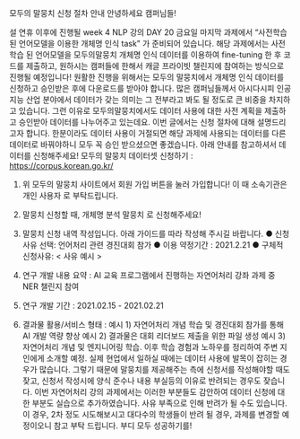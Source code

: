 모두의 말뭉치 신청 절차 안내
안녕하세요 캠퍼님들!

설 연휴 이후에 진행될 week 4 NLP 강의 DAY 20 금요일 마지막 과제에서 “사전학습된
언어모델을 이용한 개체명 인식 task” 가 준비되어 있습니다.
해당 과제에서는 사전학습 된 언어모델을 모두의말뭉치 개체명 인식 데이터를 이용하여
fine-tuning 한 후 코드를 제출하고, 원하시는 캠퍼들에 한해서 캐글 프라이빗 챌린지에
참여하는 방식으로 진행될 예정입니다! 원활한 진행을 위해서는 모두의 말뭉치에서
개체명 인식 데이터를 신청하고 승인받은 후에 다운로드를 받아야 합니다.
많은 캠퍼님들께서 아시다시피 인공지능 산업 분야에서 데이터가 갖는 의미는 그
전부라고 봐도 될 정도로 큰 비중을 차지하고 있습니다. 그런 이유로
모두의말뭉치에서도 데이터 사용에 대한 사전 계획을 제출하고 승인받아 데이터를
나누어주고 있는데요.
이번 글에서는 신청 절차에 대해 설명드리고자 합니다. 한분이라도 데이터 사용이
거절되면 해당 과제에 사용되는 데이터를 다른 데이터로 바꿔야하니 모두 꼭 승인
받으셨으면 좋겠습니다. 아래 안내를 참고하셔서 데이터를 신청해주세요!
모두의 말뭉치 데이터셋 신청하기 : https://corpus.korean.go.kr/

1. 위 모두의 말뭉치 사이트에서 회원 가입 버튼을 눌러 가입합니다! 이 때 소속기관은 개인
사용자 로 부탁드립니다.
2. 말뭉치 신청할 때, 개체명 분석 말뭉치 로 신청해주세요!



1. 말뭉치 신청 내역 작성입니다. 아래 가이드를 따라 작성해 주시길 바랍니다.
  ● 신청 사유 선택: 언어처리 관련 경진대회 참가
  ● 이용 약정기간 : 2021.2.21
  ● 구체적 신청사유:
  < 사유 예시 >
2. 연구 개발 내용 요약 : AI 교육 프로그램에서 진행하는 자연어처리 강좌 과제 중
  NER 챌린지 참여
3. 연구 개발 기간 : 2021.02.15 - 2021.02.21
4. 결과물 활용/서비스 형태 :
  예시 1) 자연어처리 개념 학습 및 경진대회 참가를 통해 AI 개발 역량 향상
  예시 2) 결과물은 대회 리더보드 제출을 위한 파일 생성
  예시 3) 자연어처리 개념 및 엔지니어링 학습. 이후 학습 경험과 노하우를
  정리하여 주변 지인에게 소개할 예정.
  실제 현업에서 일하실 때에는 데이터 사용에 발목이 잡히는 경우가 많습니다. 그렇기
  때문에 말뭉치를 제공해주는 측에 신청서를 작성해야할 때도 잦고, 신청서 작성시에
  양식 준수나 내용 부실등의 이유로 반려되는 경우도 잦습니다. 이번 자연어처리 강의
  과제에서는 이러한 부분들도 감안하여 데이터 신청에 대한 부분도 실습으로
  추가하였습니다.
  사유 부족으로 인해 반려가 될 수도 있습니다. 이 경우, 2차 정도 시도해보시고 대다수의
  학생들이 반려 될 경우, 과제를 변경할 예정이오니 참고 부탁 드립니다. 부디 모두
  성공하기를!